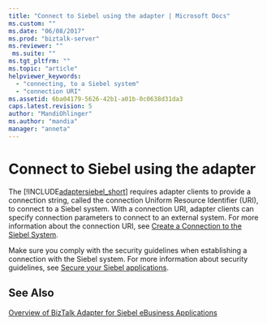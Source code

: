 ```yaml
---
title: "Connect to Siebel using the adapter | Microsoft Docs"
ms.custom: ""
ms.date: "06/08/2017"
ms.prod: "biztalk-server"
ms.reviewer: ""
 ms.suite: ""
ms.tgt_pltfrm: ""
ms.topic: "article"
helpviewer_keywords: 
  - "connecting, to a Siebel system"
  - "connection URI"
ms.assetid: 6ba04179-5626-42b1-a01b-0c0638d31da3
caps.latest.revision: 5
author: "MandiOhlinger"
ms.author: "mandia"
manager: "anneta"
---
```

# Connect to Siebel using the adapter
The [!INCLUDE[adaptersiebel_short](../../includes/adaptersiebel-short-md.md)] requires adapter clients to provide a connection string, called the connection Uniform Resource Identifier (URI), to connect to a Siebel system. With a connection URI, adapter clients can specify connection parameters to connect to an external system. For more information about the connection URI, see [Create a Connection to the Siebel System](../../adapters-and-accelerators/adapter-siebel/create-a-connection-to-the-siebel-system.md).  
  
 Make sure you comply with the security guidelines when establishing a connection with the Siebel system. For more information about security guidelines, see [Secure your Siebel applications](../../adapters-and-accelerators/adapter-siebel/secure-your-siebel-applications.md).  
  
## See Also  
 [Overview of BizTalk Adapter for Siebel eBusiness Applications](../../adapters-and-accelerators/adapter-siebel/overview-of-biztalk-adapter-for-siebel-ebusiness-applications.md)